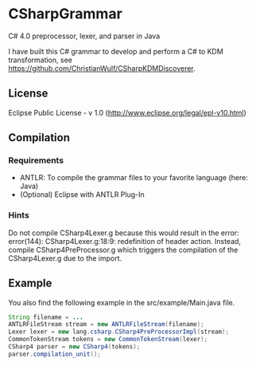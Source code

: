 CSharpGrammar
=============
C# 4.0 preprocessor, lexer, and parser in Java

I have built this C# grammar to develop and perform a C# to KDM transformation, see https://github.com/ChristianWulf/CSharpKDMDiscoverer.

License
---
Eclipse Public License - v 1.0 (http://www.eclipse.org/legal/epl-v10.html)

Compilation
---

### Requirements
- ANTLR: To compile the grammar files to your favorite language (here: Java)
- (Optional) Eclipse with ANTLR Plug-In

### Hints
Do not compile CSharp4Lexer.g because this would result in the error: error(144): CSharp4Lexer.g:18:9: redefinition of header action.
Instead, compile CSharp4PreProcessor.g which triggers the compilation of the CSharp4Lexer.g due to the import.

Example
---
You also find the following example in the src/example/Main.java file.
```java
String filename = ...
ANTLRFileStream stream = new ANTLRFileStream(filename);
Lexer lexer = new lang.csharp.CSharp4PreProcessorImpl(stream);
CommonTokenStream tokens = new CommonTokenStream(lexer);
CSharp4 parser = new CSharp4(tokens);
parser.compilation_unit();
```
